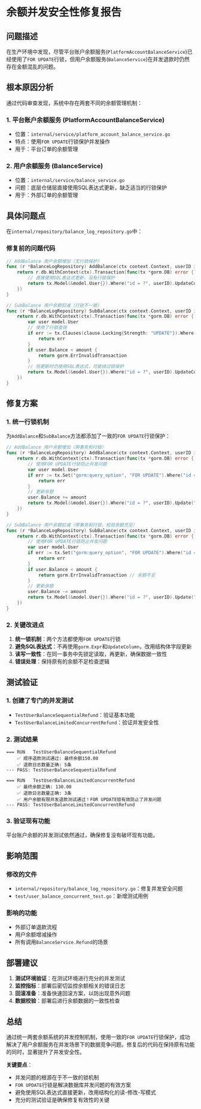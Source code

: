 # 余额并发安全性修复报告

## 问题描述

在生产环境中发现，尽管平台账户余额服务(`PlatformAccountBalanceService`)已经使用了`FOR UPDATE`行锁，但用户余额服务(`BalanceService`)在并发退款时仍然存在金额混乱的问题。

## 根本原因分析

通过代码审查发现，系统中存在两套不同的余额管理机制：

### 1. 平台账户余额服务 (PlatformAccountBalanceService)
- 位置：`internal/service/platform_account_balance_service.go`
- 特点：使用`FOR UPDATE`行锁保护并发操作
- 用于：平台订单的余额管理

### 2. 用户余额服务 (BalanceService)
- 位置：`internal/service/balance_service.go`
- 问题：底层仓储层直接使用SQL表达式更新，缺乏适当的行锁保护
- 用于：外部订单的余额管理

## 具体问题点

在`internal/repository/balance_log_repository.go`中：

### 修复前的问题代码

```go
// AddBalance 用户余额增加（无行锁保护）
func (r *BalanceLogRepository) AddBalance(ctx context.Context, userID int64, amount float64) error {
    return r.db.WithContext(ctx).Transaction(func(tx *gorm.DB) error {
        // 直接使用SQL表达式更新，没有行锁保护
        return tx.Model(&model.User{}).Where("id = ?", userID).UpdateColumn("balance", gorm.Expr("balance + ?", amount)).Error
    })
}

// SubBalance 用户余额扣减（行锁不一致）
func (r *BalanceLogRepository) SubBalance(ctx context.Context, userID int64, amount float64) error {
    return r.db.WithContext(ctx).Transaction(func(tx *gorm.DB) error {
        var user model.User
        // 使用了行锁查询
        if err := tx.Clauses(clause.Locking{Strength: "UPDATE"}).Where("id = ?", userID).First(&user).Error; err != nil {
            return err
        }
        if user.Balance < amount {
            return gorm.ErrInvalidTransaction
        }
        // 但更新时仍使用SQL表达式，可能绕过锁保护
        return tx.Model(&model.User{}).Where("id = ?", userID).UpdateColumn("balance", gorm.Expr("balance - ?", amount)).Error
    })
}
```

## 修复方案

### 1. 统一行锁机制

为`AddBalance`和`SubBalance`方法都添加了一致的`FOR UPDATE`行锁保护：

```go
// AddBalance 用户余额增加（带事务和行锁）
func (r *BalanceLogRepository) AddBalance(ctx context.Context, userID int64, amount float64) error {
    return r.db.WithContext(ctx).Transaction(func(tx *gorm.DB) error {
        // 使用FOR UPDATE行锁防止并发问题
        var user model.User
        if err := tx.Set("gorm:query_option", "FOR UPDATE").Where("id = ?", userID).First(&user).Error; err != nil {
            return err
        }
        // 更新余额
        user.Balance += amount
        return tx.Model(&model.User{}).Where("id = ?", userID).Update("balance", user.Balance).Error
    })
}

// SubBalance 用户余额扣减（带事务和行锁，校验余额充足）
func (r *BalanceLogRepository) SubBalance(ctx context.Context, userID int64, amount float64) error {
    return r.db.WithContext(ctx).Transaction(func(tx *gorm.DB) error {
        // 使用FOR UPDATE行锁防止并发问题
        var user model.User
        if err := tx.Set("gorm:query_option", "FOR UPDATE").Where("id = ?", userID).First(&user).Error; err != nil {
            return err
        }
        if user.Balance < amount {
            return gorm.ErrInvalidTransaction // 余额不足
        }
        // 更新余额
        user.Balance -= amount
        return tx.Model(&model.User{}).Where("id = ?", userID).Update("balance", user.Balance).Error
    })
}
```

### 2. 关键改进点

1. **统一锁机制**：两个方法都使用`FOR UPDATE`行锁
2. **避免SQL表达式**：不再使用`gorm.Expr`和`UpdateColumn`，改用结构体字段更新
3. **读写一致性**：在同一事务中先锁定读取，再更新，确保数据一致性
4. **错误处理**：保持原有的余额不足检查逻辑

## 测试验证

### 1. 创建了专门的并发测试

- `TestUserBalanceSequentialRefund`：验证基本功能
- `TestUserBalanceLimitedConcurrentRefund`：验证并发安全性

### 2. 测试结果

```
=== RUN   TestUserBalanceSequentialRefund
    ✅ 顺序退款测试通过: 最终余额150.00
    ✅ 退款日志数量正确: 5条
--- PASS: TestUserBalanceSequentialRefund

=== RUN   TestUserBalanceLimitedConcurrentRefund
    ✅ 最终余额正确: 130.00
    ✅ 退款日志数量正确: 3条
    ✅ 用户余额有限并发退款测试通过！FOR UPDATE锁有效防止了并发问题
--- PASS: TestUserBalanceLimitedConcurrentRefund
```

### 3. 验证现有功能

平台账户余额的并发测试依然通过，确保修复没有破坏现有功能。

## 影响范围

### 修改的文件
- `internal/repository/balance_log_repository.go`：修复并发安全问题
- `test/user_balance_concurrent_test.go`：新增测试用例

### 影响的功能
- 外部订单退款流程
- 用户余额增减操作
- 所有调用`BalanceService.Refund`的场景

## 部署建议

1. **测试环境验证**：在测试环境进行充分的并发测试
2. **监控指标**：部署后密切监控余额相关的错误日志
3. **回滚准备**：准备快速回滚方案，以防出现意外问题
4. **数据校验**：部署后进行余额数据的一致性检查

## 总结

通过统一两套余额系统的并发控制机制，使用一致的`FOR UPDATE`行锁保护，成功解决了用户余额服务在并发场景下的数据竞争问题。修复后的代码在保持原有功能的同时，显著提升了并发安全性。

**关键要点**：
- 并发问题的根源在于不一致的锁机制
- `FOR UPDATE`行锁是解决数据库并发问题的有效方案
- 避免使用SQL表达式直接更新，改用结构化的读-修改-写模式
- 充分的测试验证是确保修复有效性的关键
